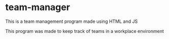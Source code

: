 # team-manager

This is a team management program made using HTML and JS

This program was made to keep track of teams in a workplace environment